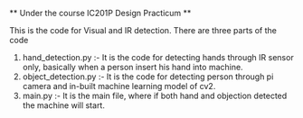 ** Under the course IC201P Design Practicum **

This is the code for Visual and IR detection. 
There are three parts of the code
1) hand_detection.py :- It is the code for detecting hands through IR sensor only, basically when a person insert his hand into machine.
2) object_detection.py :- It is the code for detecting person through pi camera and in-built machine learning model of cv2.
3) main.py :- It is the main file, where if both hand and objection detected the machine will start.



